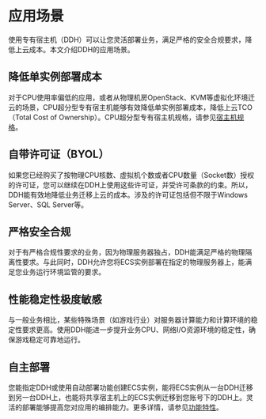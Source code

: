 # 应用场景

使用专有宿主机（DDH）可以让您灵活部署业务，满足严格的安全合规要求，降低上云成本。本文介绍DDH的应用场景。

## 降低单实例部署成本

对于CPU使用率偏低的应用，或者从物理机房OpenStack、KVM等虚拟化环境迁云的场景，CPU超分型专有宿主机能够有效降低单实例部署成本，降低上云TCO（Total Cost of Ownership）。CPU超分型专有宿主机规格，请参见[宿主机规格](/intl.zh-CN/产品简介/宿主机规格.md)。

## 自带许可证（BYOL）

如果您已经购买了按物理CPU核数、虚拟机个数或者CPU数量（Socket数）授权的许可证，您可以继续在DDH上使用这些许可证，并受许可条款的约束。所以，DDH能有效地降低业务迁移上云的成本。涉及的许可证包括但不限于Windows Server、SQL Server等。

## 严格安全合规

对于有严格合规性要求的业务，因为物理服务器独占，DDH能满足严格的物理隔离性要求。与此同时，DDH允许您将ECS实例部署在指定的物理服务器上，能满足您业务运行环境监管的要求。

## 性能稳定性极度敏感

与一般业务相比，某些特殊场景（如游戏行业）对服务器计算能力和计算环境的稳定性要求更高。使用DDH能进一步提升业务CPU、网络I/O资源环境的稳定性，确保游戏稳定可靠地运行。

## 自主部署

您能指定DDH或使用自动部署功能创建ECS实例，能将ECS实例从一台DDH迁移到另一台DDH上，也能将共享宿主机上的ECS实例迁移到您账号下的DDH上。灵活的部署能够提高您对应用的编排能力。更多详情，请参见[功能特性](/intl.zh-CN/产品简介/功能特性/功能特性.md)。

